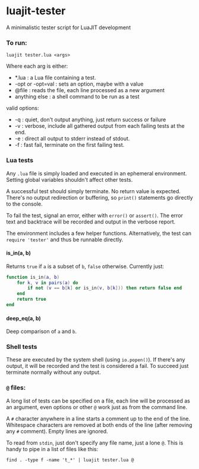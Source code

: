 # luajit-tester
A minimalistic tester script for LuaJIT development

### To run:
```
luajit tester.lua <args>
```
Where each arg is either:

- *.lua : a Lua file containing a test.
- -opt or -opt=val : sets an option, maybe with a value
- @file : reads the file, each line processed as a new argument
- anything else : a shell command to be run as a test

valid options:

- -q : quiet, don't output anything, just return success or failure
- -v : verbose, include all gathered output from each failing tests at the end.
- -e : direct all output to stderr instead of stdout.
- -f : fast fail, terminate on the first failing test.

### Lua tests

Any `.lua` file is simply loaded and executed in an ephemeral environment.  Setting global variables shouldn't affect other tests.

A successful test should simply terminate.  No return value is expected.  There's no output redirection or buffering, so `print()` statements go directly to the console.

To fail the test, signal an error, either with `error()` or `assert()`.  The error text and backtrace will be recorded and output in the verbose report.

The environment includes a few helper functions.  Alternatively, the test can `require 'tester'` and thus be runnable directly.

#### is_in(a, b)
Returns `true` if `a` is a subset of `b`, `false` otherwise.  Currently just:
```lua
function is_in(a, b)
    for k, v in pairs(a) do
        if not (v == b[k] or is_in(v, b[k])) then return false end
    end
    return true
end
```

#### deep_eq(a, b)
Deep comparison of `a` and `b`.

### Shell tests

These are executed by the system shell (using `io.popen()`).  If there's any output, it will be recorded and the test is considered a fail.  To succeed just terminate normally without any output.

### `@` files:

A long list of tests can be specified on a file, each line will be processed as an argument, even options or other `@` work just as from the command line.

A `#` character anywhere in a line starts a comment up to the end of the line.  Whitespace characters are removed at both ends of the line (after removing any `#` comment).  Empty lines are ignored.

To read from `stdin`, just don't specify any file name, just a lone `@`.  This is handy to pipe in a list of files like this:
```
find . -type f -name 't_*' | luajit tester.lua @
```
